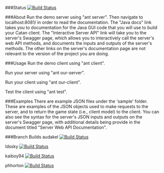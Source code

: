 ###Status
[![Build Status](https://travis-ci.org/kupiakos/CS340.svg?branch=master)](https://travis-ci.org/kupiakos/CS340)

###About
Run the demo server using "ant server".  Then navigate to localhost:8081/ in 
order to read the documentation.  The "Java docs" link takes you to documentation
for the Java GUI code that you will use to build your Catan client.  The
"Interactive Server API" link will take you to the server's Swagger page, which
allows you to interactively call the server's web API methods, and documents
the inputs and outputs of the server's methods.  The other links on the server's
documentation page are not relevant to the version of the project you are doing.

###Usage
Run the demo client using "ant client".

Run your server using "ant our-server".

Run your client using "ant our-client".

Test the client using "ant test".

###Examples
There are example JSON files under the 'sample' folder.  These are examples 
of the JSON objects used to make requests to the server, and to return the 
game state (i.e., client model) to the client.  You can also see the syntax
for the server's JSON inputs and outputs on the server's Swagger page,
with additional details being provide in the document titled "Server Web API 
Documentation".

###Branch Builds
audakel 
[![Build Status](https://travis-ci.org/audakel/CS340.svg?branch=master)](https://travis-ci.org/audakel/CS340)

ldssky 
[![Build Status](https://travis-ci.org/ldssky/CS340.svg?branch=master)](https://travis-ci.org/ldssky/CS340)

kaiboy94 
[![Build Status](https://travis-ci.org/kaiboy94/CS340.svg?branch=master)](https://travis-ci.org/kaiboy94/CS340)

phhorton 
[![Build Status](https://travis-ci.org/phhorton/CS340.svg?branch=master)](https://travis-ci.org/phhorton/CS340)




